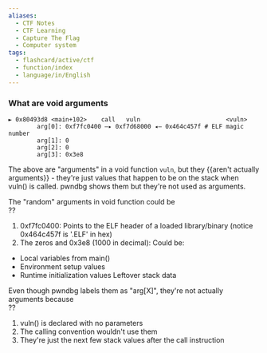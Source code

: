 ```yaml
---
aliases:
  - CTF Notes
  - CTF Learning
  - Capture The Flag
  - Computer system
tags:
  - flashcard/active/ctf
  - function/index
  - language/in/English
---
```





### What are void arguments 
```
► 0x80493d8 <main+102>    call   vuln                        <vuln>
        arg[0]: 0xf7fc0400 —▸ 0xf7d68000 ◂— 0x464c457f # ELF magic number
        arg[1]: 0
        arg[2]: 0
        arg[3]: 0x3e8
```
The above are "arguments" in a void function `vuln`, but they {{aren't actually arguments}} - they're just values that happen to be on the stack when vuln() is called. pwndbg shows them but they're not used as arguments.


The "random" arguments in void function could be  
??  
1. 0xf7fc0400: Points to the ELF header of a loaded library/binary (notice 0x464c457f is '.ELF' in hex)
2. The zeros and 0x3e8 (1000 in decimal): Could be:
- Local variables from main()
- Environment setup values
- Runtime initialization values
Leftover stack data


Even though pwndbg labels them as "arg[X]", they're not actually arguments because   
??  
1.  vuln() is declared with no parameters
2. The calling convention wouldn't use them
3. They're just the next few stack values after the call instruction